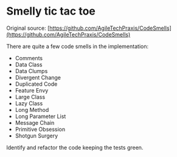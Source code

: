 # Smelly tic tac toe

Original source: [https://github.com/AgileTechPraxis/CodeSmells](https://github.com/AgileTechPraxis/CodeSmells)

There are quite a few code smells in the implementation:

- Comments
- Data Class
- Data Clumps
- Divergent Change
- Duplicated Code
- Feature Envy
- Large Class
- Lazy Class
- Long Method
- Long Parameter List
- Message Chain
- Primitive Obsession
- Shotgun Surgery

Identify and refactor the code keeping the tests green.
